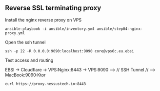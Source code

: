 
## Reverse SSL terminating proxy

Install the nginx reverse proxy on VPS

```
ansible-playbook -i ansible/inventory.yml ansible/step04-nginx-proxy.yml
```

Open the ssh tunnel

```
ssh -p 22 -R 0.0.0.0:9090:localhost:9090 core@vps6c.eu.ebsi
```

Test access and routing

EBSI -> Cloudflare -> VPS:Nginx:8443 -> VPS:9090 --> // SSH Tunnel // --> MacBook:9090:Ktor

```
curl https://proxy.nessustech.io:8443 
```

